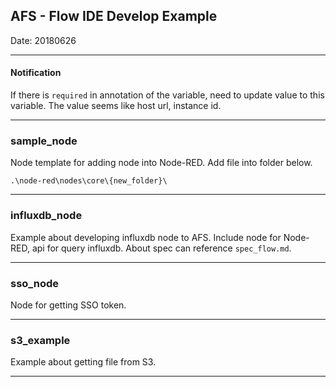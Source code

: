 ## AFS - Flow IDE Develop Example

Date: 20180626

---

#### Notification

If there is `required` in annotation of the variable, need to update value to this variable.
The value seems like host url, instance id.

---

### sample_node

Node template for adding node into Node-RED. Add file into folder below.
```
.\node-red\nodes\core\{new_folder}\
```

---

### influxdb_node

Example about developing influxdb node to AFS.
Include node for Node-RED, api for query influxdb. About spec can reference `spec_flow.md`.

---

### sso_node

Node for getting SSO token.

---

### s3_example

Example about getting file from S3.

---
